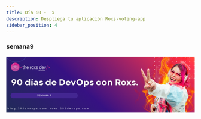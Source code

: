 ```yaml
---
title: Día 60 -  x
description: Despliega tu aplicación Roxs-voting-app
sidebar_position: 4
---
```


### semana9
![](../../static/images/banner/9.png)
